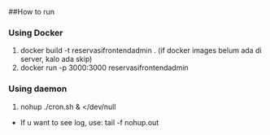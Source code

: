 ##How to run
### Using Docker
1. docker build -t reservasifrontendadmin . (if docker images belum ada di server, kalo ada skip)
2. docker run -p 3000:3000 reservasifrontendadmin

### Using daemon
1. nohup ./cron.sh & </dev/null
* If u want to see log, use: tail -f nohup.out
